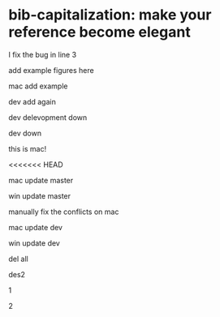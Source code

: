 # bib-capitalization: make your reference become elegant

I fix the bug in line 3

add example figures here

mac add example

dev add again

dev delevopment down

dev down

this is mac!

<<<<<<< HEAD

mac update master

win update master

manually fix the conflicts on mac


mac update dev

win update dev

del all

des2

1

2
